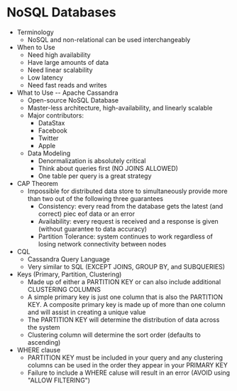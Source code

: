# NoSQL Databases

- Terminology
  - NoSQL and non-relational can be used interchangeably
- When to Use
  - Need high availability
  - Have large amounts of data
  - Need linear scalability
  - Low latency
  - Need fast reads and writes
- What to Use -- Apache Cassandra
  - Open-source NoSQL Database
  - Master-less architecture, high-availability, and linearly scalable
  - Major contributors:
    - DataStax
    - Facebook
    - Twitter
    - Apple
  - Data Modeling
    - Denormalization is absolutely critical
    - Think about queries first (NO JOINS ALLOWED)
    - One table per query is a great strategy
- CAP Theorem
    - Impossible for distributed data store to simultaneously provide more than two out of the following three guarantees
      - Consistency:  every read from the database gets the latest (and correct) piec eof data or an error
      - Availability:  every request is received and a response is given (without guarantee to data accuracy)
      - Partition Tolerance:  system continues to work regardless of losing network connectivity between nodes
- CQL
  - Cassandra Query Language
  - Very similar to SQL (EXCEPT JOINS, GROUP BY, and SUBQUERIES)
- Keys (Primary, Partition, Clustering)
  - Made up of either a PARTITION KEY or can also include additional CLUSTERING COLUMNS
  - A simple primary key is just one column that is also the PARTITION KEY.  A composite primary key is made up of more than one column and will assist in creating a unique value
  - The PARTITION KEY will determine the distribution of data across the system
  - Clustering column will determine the sort order (defaults to ascending)
- WHERE clause
  - PARTITION KEY must be included in your query and any clustering columns can be used in the order they appear in your PRIMARY KEY
  - Failure to include a WHERE caluse will result in an error (AVOID using "ALLOW FILTERING")
